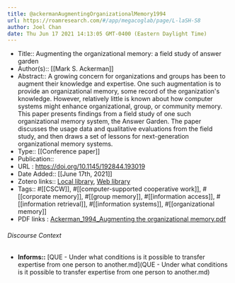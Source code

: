 ```yaml
---
title: @ackermanAugmentingOrganizationalMemory1994
url: https://roamresearch.com/#/app/megacoglab/page/L-laSH-S8
author: Joel Chan
date: Thu Jun 17 2021 14:13:05 GMT-0400 (Eastern Daylight Time)
---
```


- Title:: Augmenting the organizational memory: a field study of answer garden
- Author(s):: [[Mark S. Ackerman]]
- Abstract:: A growing concern for organizations and groups has been to augment their knowledge and expertise. One such augmentation is to provide an organizational memory, some record of the organization's knowledge. However, relatively little is known about how computer systems might enhance organizational, group, or community memory. This paper presents findings from a field study of one such organizational memory system, the Answer Garden. The paper discusses the usage data and qualitative evaluations from the field study, and then draws a set of lessons for next-generation organizational memory systems.
- Type:: [[Conference paper]]
- Publication::
- URL : https://doi.org/10.1145/192844.193019
- Date Added:: [[June 17th, 2021]]
- Zotero links:: [Local library](zotero://select/library/items/ARTQEC5F), [Web library](https://www.zotero.org/users/2451508/items/ARTQEC5F)
- Tags:: #[[CSCW]], #[[computer-supported cooperative work]], #[[corporate memory]], #[[group memory]], #[[information access]], #[[information retrieval]], #[[information systems]], #[[organizational memory]]
- PDF links : [Ackerman_1994_Augmenting the organizational memory.pdf](zotero://open-pdf/library/items/U9JC9QLK)

###### Discourse Context

- **Informs::** [QUE - Under what conditions is it possible to transfer expertise from one person to another.md](QUE - Under what conditions is it possible to transfer expertise from one person to another.md)

